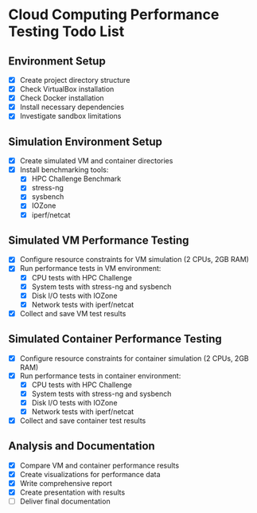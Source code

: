 # Cloud Computing Performance Testing Todo List

## Environment Setup
- [x] Create project directory structure
- [x] Check VirtualBox installation
- [x] Check Docker installation
- [x] Install necessary dependencies
- [x] Investigate sandbox limitations

## Simulation Environment Setup
- [x] Create simulated VM and container directories
- [x] Install benchmarking tools:
  - [x] HPC Challenge Benchmark
  - [x] stress-ng
  - [x] sysbench
  - [x] IOZone
  - [x] iperf/netcat

## Simulated VM Performance Testing
- [x] Configure resource constraints for VM simulation (2 CPUs, 2GB RAM)
- [x] Run performance tests in VM environment:
  - [x] CPU tests with HPC Challenge
  - [x] System tests with stress-ng and sysbench
  - [x] Disk I/O tests with IOZone
  - [x] Network tests with iperf/netcat
- [x] Collect and save VM test results

## Simulated Container Performance Testing
- [x] Configure resource constraints for container simulation (2 CPUs, 2GB RAM)
- [x] Run performance tests in container environment:
  - [x] CPU tests with HPC Challenge
  - [x] System tests with stress-ng and sysbench
  - [x] Disk I/O tests with IOZone
  - [x] Network tests with iperf/netcat
- [x] Collect and save container test results

## Analysis and Documentation
- [x] Compare VM and container performance results
- [x] Create visualizations for performance data
- [x] Write comprehensive report
- [x] Create presentation with results
- [ ] Deliver final documentation

